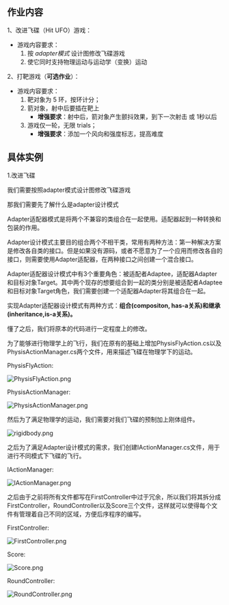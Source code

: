 ## 作业内容

1、改进飞碟（Hit UFO）游戏：

- 游戏内容要求：
    1. 按 *adapter模式* 设计图修改飞碟游戏
    2. 使它同时支持物理运动与运动学（变换）运动

2、打靶游戏（**可选作业**）：

- 游戏内容要求：
    1. 靶对象为 5 环，按环计分；
    2. 箭对象，射中后要插在靶上
        - **增强要求**：射中后，箭对象产生颤抖效果，到下一次射击 或 1秒以后
    3. 游戏仅一轮，无限 trials；
        - **增强要求**：添加一个风向和强度标志，提高难度



## 具体实例

1.改进飞碟

我们需要按照adapter模式设计图修改飞碟游戏

那我们需要先了解什么是adapter设计模式

Adapter适配器模式是将两个不兼容的类组合在一起使用。适配器起到一种转换和包装的作用。

Adapter设计模式主要目的组合两个不相干类，常用有两种方法：第一种解决方案是修改各自类的接口。但是如果没有源码，或者不愿意为了一个应用而修改各自的接口，则需要使用Adapter适配器，在两种接口之间创建一个混合接口。

Adapter适配器设计模式中有3个重要角色：被适配者Adaptee，适配器Adapter和目标对象Target。其中两个现存的想要组合到一起的类分别是被适配者Adaptee和目标对象Target角色，我们需要创建一个适配器Adapter将其组合在一起。

实现Adapter适配器设计模式有两种方式：**组合(compositon, has-a关系)和继承(inheritance,is-a关系)。**

懂了之后，我们将原本的代码进行一定程度上的修改。

为了能够进行物理学上的飞行，我们在原有的基础上增加PhysisFlyAction.cs以及PhysisActionManager.cs两个文件，用来描述飞碟在物理学下的运动。

PhysisFlyAction:

![PhysisFlyAction.png](https://i.loli.net/2020/11/10/SPj5YfQUhCV7NnW.png)

PhysisActionManager:

![PhysisActionManager.png](https://i.loli.net/2020/11/10/CXHubzvoFPiES7r.png)

然后为了满足物理学的运动，我们需要对我们飞碟的预制加上刚体组件。

![rigidbody.png](https://i.loli.net/2020/11/10/82QjnfgVYh3uUaw.png)

之后为了满足Adapter设计模式的需求，我们创建IActionManager.cs文件，用于进行不同模式下飞碟的飞行。

IActionManager:

![IActionManager.png](https://i.loli.net/2020/11/10/dg5DEQwckYCvx9a.png)

之后由于之前将所有文件都写在FirstController中过于冗余，所以我们将其拆分成FirstController，RoundController以及Score三个文件，这样就可以使得每个文件有管理着自己不同的区域，方便后序程序的编写。

FirstController:

![FirstController.png](https://i.loli.net/2020/11/10/8RthGq2IJEPjTim.png)

Score:

![Score.png](https://i.loli.net/2020/11/10/R32Gb8K1rHekzSp.png)

RoundController:

![RoundController.png](https://i.loli.net/2020/11/10/Bd9aoDA6MgSKWnf.png)